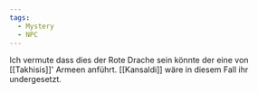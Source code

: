 ```yaml
---
tags:
  - Mystery
  - NPC
---
```

Ich vermute dass dies der Rote Drache sein könnte der eine von [[Takhisis]]' Armeen anführt.
[[Kansaldi]] wäre in diesem Fall ihr undergesetzt.
